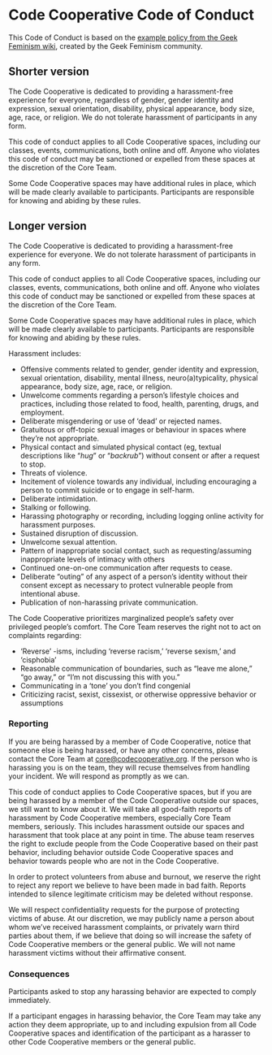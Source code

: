 # Code Cooperative Code of Conduct

This Code of Conduct is based on the [example policy from the Geek Feminism wiki](http://geekfeminism.wikia.com/wiki/Community_anti-harassment), created by the Geek Feminism community.

## Shorter version
The Code Cooperative is dedicated to providing a harassment-free experience for everyone, regardless of gender, gender identity and expression, sexual orientation, disability, physical appearance, body size, age, race, or religion. We do not tolerate harassment of participants in any form.

This code of conduct applies to all Code Cooperative spaces, including our classes, events, communications, both online and off. Anyone who violates this code of conduct may be sanctioned or expelled from these spaces at the discretion of the Core Team.

Some Code Cooperative spaces may have additional rules in place, which will be made clearly available to participants. Participants are responsible for knowing and abiding by these rules.

## Longer version

The Code Cooperative is dedicated to providing a harassment-free experience for everyone. We do not tolerate harassment of participants in any form.

This code of conduct applies to all Code Cooperative spaces, including our classes, events, communications, both online and off. Anyone who violates this code of conduct may be sanctioned or expelled from these spaces at the discretion of the Core Team.

Some Code Cooperative spaces may have additional rules in place, which will be made clearly available to participants. Participants are responsible for knowing and abiding by these rules.

Harassment includes:

* Offensive comments related to gender, gender identity and expression, sexual orientation, disability, mental illness, neuro(a)typicality, physical appearance, body size, age, race, or religion.
* Unwelcome comments regarding a person’s lifestyle choices and practices, including those related to food, health, parenting, drugs, and employment.
* Deliberate misgendering or use of ‘dead’ or rejected names.
* Gratuitous or off-topic sexual images or behaviour  in spaces where they’re not appropriate.
* Physical contact and simulated physical contact (eg, textual descriptions like “*hug*” or “*backrub*”) without consent or after a request to stop.
* Threats of violence.
* Incitement of violence towards any individual, including encouraging a person to commit suicide or to engage in self-harm.
* Deliberate intimidation.
* Stalking or following.
* Harassing photography or recording, including logging online activity for harassment purposes.
* Sustained disruption of discussion.
* Unwelcome sexual attention.
* Pattern of inappropriate social contact, such as requesting/assuming inappropriate levels of intimacy with others
* Continued one-on-one communication after requests to cease.
* Deliberate “outing” of any aspect of a person’s identity without their consent except as necessary to protect vulnerable people from intentional abuse.
* Publication of non-harassing private communication.

The Code Cooperative prioritizes marginalized people’s safety over privileged people’s comfort. The Core Team reserves the right not to act on complaints regarding:

* ‘Reverse’ -isms, including ‘reverse racism,’ ‘reverse sexism,’ and ‘cisphobia’
* Reasonable communication of boundaries, such as “leave me alone,” “go away,” or “I’m not discussing this with you.”
* Communicating in a ‘tone’ you don’t find congenial
* Criticizing racist, sexist, cissexist, or otherwise oppressive behavior or assumptions

### Reporting

If you are being harassed by a member of Code Cooperative, notice that someone else is being harassed, or have any other concerns, please contact the Core Team at core@codecooperative.org. If the person who is harassing you is on the team, they will recuse themselves from handling your incident. We will respond as promptly as we can.

This code of conduct applies to Code Cooperative spaces, but if you are being harassed by a member of the Code Cooperative outside our spaces, we still want to know about it. We will take all good-faith reports of harassment by Code Cooperative members, especially Core Team members, seriously. This includes harassment outside our spaces and harassment that took place at any point in time. The abuse team reserves the right to exclude people from the Code Cooperative based on their past behavior, including behavior outside Code Cooperative spaces and behavior towards people who are not in the Code Cooperative.

In order to protect volunteers from abuse and burnout, we reserve the right to reject any report we believe to have been made in bad faith. Reports intended to silence legitimate criticism may be deleted without response.

We will respect confidentiality requests for the purpose of protecting victims of abuse. At our discretion, we may publicly name a person about whom we’ve received harassment complaints, or privately warn third parties about them, if we believe that doing so will increase the safety of Code Cooperative members or the general public. We will not name harassment victims without their affirmative consent.

### Consequences

Participants asked to stop any harassing behavior are expected to comply immediately.

If a participant engages in harassing behavior, the Core Team may take any action they deem appropriate, up to and including expulsion from all Code Cooperative spaces and identification of the participant as a harasser to other Code Cooperative members or the general public.
